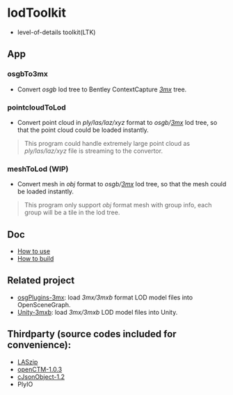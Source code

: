 # lodToolkit
- level-of-details toolkit(LTK)

## App

### osgbTo3mx
- Convert *osgb* lod tree to Bentley ContextCapture *[3mx](https://docs.bentley.com/LiveContent/web/ContextCapture%20Help-v9/en/GUID-CED0ABE6-2EE3-458D-9810-D87EC3C521BD.html)* tree.

### pointcloudToLod
- Convert point cloud in *ply/las/laz/xyz* format to *osgb/[3mx](https://docs.bentley.com/LiveContent/web/ContextCapture%20Help-v9/en/GUID-CED0ABE6-2EE3-458D-9810-D87EC3C521BD.html)* lod tree, so that the point cloud could be loaded instantly.
> This program could handle extremely large point cloud as *ply/las/laz/xyz* file is streaming to the convertor.

### meshToLod (WIP)
- Convert mesh in *obj* format to *osgb/[3mx](https://docs.bentley.com/LiveContent/web/ContextCapture%20Help-v9/en/GUID-CED0ABE6-2EE3-458D-9810-D87EC3C521BD.html)* lod tree, so that the mesh could be loaded instantly.
> This program only support *obj* format mesh with group info, each group will be a tile in the lod tree.

## Doc
- [How to use](./doc/howToUse.md)
- [How to build](./doc/howToBuild.md)

## Related project
- [osgPlugins-3mx](https://github.com/ProjSEED/osgPlugins-3mx): load *3mx/3mxb* format LOD model files into OpenSceneGraph.
- [Unity-3mxb](https://github.com/ProjSEED/Unity-3mxb): load *3mx/3mxb* LOD model files into Unity.

## Thirdparty (source codes included for convenience):
- [LASzip](https://github.com/LASzip/LASzip)
- [openCTM-1.0.3](http://openctm.sourceforge.net/)
- [cJsonObject-1.2](https://github.com/Bwar/CJsonObject)
- PlyIO


